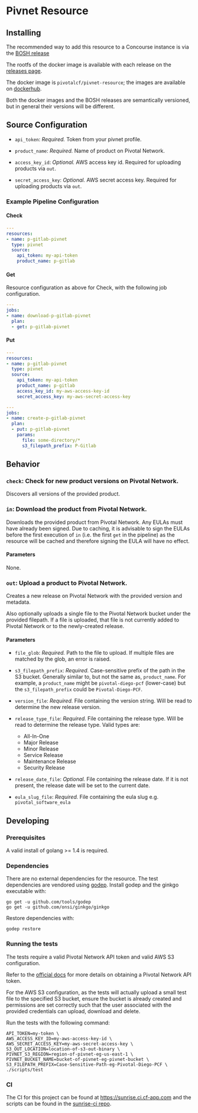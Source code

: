 # Pivnet Resource

## Installing

The recommended way to add this resource to a Concourse instance is via the
[BOSH release](https://github.com/pivotal-cf-experimental/pivnet-resource-boshrelease)

The rootfs of the docker image is available with each release on the
[releases page](https://github.com/pivotal-cf-experimental/pivnet-resource/releases).

The docker image is `pivotalcf/pivnet-resource`; the images are available on
[dockerhub](https://hub.docker.com/r/pivotalcf/pivnet-resource).

Both the docker images and the BOSH releases are semantically versioned, but
in general their versions will be different.

## Source Configuration

* `api_token`: *Required.*  Token from your pivnet profile.

* `product_name`: *Required.*  Name of product on Pivotal Network.

* `access_key_id`: *Optional.*  AWS access key id. Required for uploading products via `out`.

* `secret_access_key`: *Optional.*  AWS secret access key. Required for uploading products via `out`.

### Example Pipeline Configuration

#### Check

``` yaml
---
resources:
- name: p-gitlab-pivnet
  type: pivnet
  source:
    api_token: my-api-token
    product_name: p-gitlab
```

#### Get

Resource configuration as above for Check, with the following job configuration.

``` yaml
---
jobs:
- name: download-p-gitlab-pivnet
  plan:
  - get: p-gitlab-pivnet
```

#### Put

``` yaml
---
resources:
- name: p-gitlab-pivnet
  type: pivnet
  source:
    api_token: my-api-token
    product_name: p-gitlab
    access_key_id: my-aws-access-key-id
    secret_access_key: my-aws-secret-access-key

---
jobs:
- name: create-p-gitlab-pivnet
  plan:
  - put: p-gitlab-pivnet
    params:
      file: some-directory/*
      s3_filepath_prefix: P-Gitlab
```

## Behavior

### `check`: Check for new product versions on Pivotal Network.

Discovers all versions of the provided product.

### `in`: Download the product from Pivotal Network.

Downloads the provided product from Pivotal Network. Any EULAs must have already
been signed. Due to caching, it is advisable to sign the EULAs before the first
execution of `in` (i.e. the first `get` in the pipeline) as the resource will be
cached and therefore signing the EULA will have no effect.

#### Parameters

None.

### `out`: Upload a product to Pivotal Network.

Creates a new release on Pivotal Network with the provided version and metadata.

Also optionally uploads a single file to the Pivotal Network bucket under the
provided filepath.
If a file is uploaded, that file is not currently added to
Pivotal Network or to the newly-created release.

#### Parameters

* `file_glob`: *Required.* Path to the file to upload. If multiple files are
  matched by the glob, an error is raised.

* `s3_filepath_prefix`: *Required.* Case-sensitive prefix of the
  path in the S3 bucket.
  Generally similar to, but not the same as, `product_name`. For example,
  a `product_name` might be `pivotal-diego-pcf` (lower-case) but the
  `s3_filepath_prefix` could be `Pivotal-Diego-PCF`.

* `version_file`: *Required.* File containing the version string.
  Will be read to determine the new release version.

* `release_type_file`: *Required.* File containing the release type.
  Will be read to determine the release type. Valid types are:
  - All-In-One
  - Major Release
  - Minor Release
  - Service Release
  - Maintenance Release
  - Security Release

* `release_date_file`: *Optional.* File containing the release date.
  If it is not present, the release date will be set to the current date.

* `eula_slug_file`: *Required.* File containing the eula slug
  e.g. `pivotal_software_eula`

## Developing

### Prerequisites

A valid install of golang >= 1.4 is required.

### Dependencies

There are no external dependencies for the resource.
The test dependencies are vendored using [godep](https://github.com/tools/godep).
Install godep and the ginkgo executable with:

```
go get -u github.com/tools/godep
go get -u github.com/onsi/ginkgo/ginkgo
```

Restore dependencies with:

```
godep restore
```

### Running the tests

The tests require a valid Pivotal Network API token and valid AWS S3 configuration.

Refer to the
[official docs](https://network.pivotal.io/docs/api#how-to-authenticate)
for more details on obtaining a Pivotal Network API token.

For the AWS S3 configuration, as the tests will actually upload a small test
file to the specified S3 bucket, ensure the bucket is already created and
permissions are set correctly such that the user associated with the provided
credentials can upload, download and delete.

Run the tests with the following command:

```
API_TOKEN=my-token \
AWS_ACCESS_KEY_ID=my-aws-access-key-id \
AWS_SECRET_ACCESS_KEY=my-aws-secret-access-key \
S3_OUT_LOCATION=location-of-s3-out-binary \
PIVNET_S3_REGION=region-of-pivnet-eg-us-east-1 \
PIVNET_BUCKET_NAME=bucket-of-pivnet-eg-pivnet-bucket \
S3_FILEPATH_PREFIX=Case-Sensitive-Path-eg-Pivotal-Diego-PCF \
./scripts/test
```

### CI

The CI for this project can be found at https://sunrise.ci.cf-app.com and the
scripts can be found in the
[sunrise-ci repo](https://github.com/pivotal-cf-experimental/sunrise-ci).
